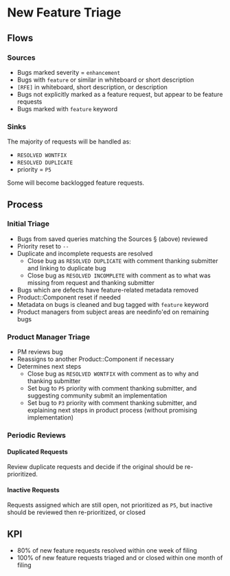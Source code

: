 # New Feature Triage

## Flows

### Sources

* Bugs marked severity = `enhancement`
* Bugs with `feature` or similar in whiteboard or short description
* `[RFE]` in whiteboard, short description, or description
* Bugs not explicitly marked as a feature request, but appear to be feature requests
* Bugs marked with `feature` keyword

### Sinks

The majority of requests will be handled as:

* `RESOLVED WONTFIX`
* `RESOLVED DUPLICATE`
* priority = `P5`

Some will become backlogged feature requests.

## Process

### Initial Triage

* Bugs from saved queries matching the Sources § (above) reviewed
* Priority reset to `--`
* Duplicate and incomplete requests are resolved
  * Close bug as `RESOLVED DUPLICATE` with comment thanking submitter and linking to duplicate bug
  * Close bug as `RESOLVED INCOMPLETE` with comment as to what was missing from request and thanking submitter
* Bugs which are defects have feature-related metadata removed
* Product::Component reset if needed
* Metadata on bugs is cleaned and bug tagged with `feature` keyword
* Product managers from subject areas are needinfo'ed on remaining bugs

### Product Manager Triage

* PM reviews bug
* Reassigns to another Product::Component if necessary
* Determines next steps
  * Close bug as `RESOLVED WONTFIX` with comment as to why and thanking submitter
  * Set bug to `P5` priority with comment thanking submitter, and suggesting community submit an implementation
  * Set bug to `P3` priority with comment thanking submitter, and explaining next steps in product process (without promising implementation)

### Periodic Reviews

#### Duplicated Requests

Review duplicate requests and decide if the original should be re-prioritized.

#### Inactive Requests

Requests assigned which are still open, not prioritized as `P5`, but inactive should be reviewed then re-prioritized, or closed

## KPI

* 80% of new feature requests resolved within one week of filing
* 100% of new feature requests triaged and or closed within one month of filing
